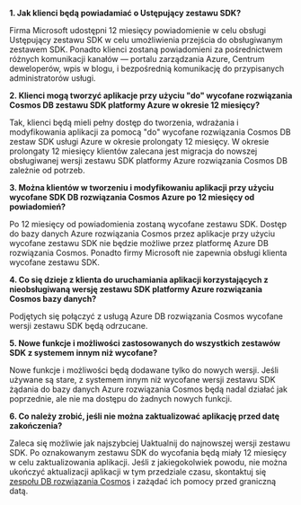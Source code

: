 **1. Jak klienci będą powiadamiać o Ustępujący zestawu SDK?**

Firma Microsoft udostępni 12 miesięcy powiadomienie w celu obsługi Ustępujący zestawu SDK w celu umożliwienia przejścia do obsługiwanym zestawem SDK. Ponadto klienci zostaną powiadomieni za pośrednictwem różnych komunikacji kanałów — portalu zarządzania Azure, Centrum deweloperów, wpis w blogu, i bezpośrednią komunikację do przypisanych administratorów usługi.

**2. Klienci mogą tworzyć aplikacje przy użyciu "do" wycofane rozwiązania Cosmos DB zestawu SDK platformy Azure w okresie 12 miesięcy?** 

Tak, klienci będą mieli pełny dostęp do tworzenia, wdrażania i modyfikowania aplikacji za pomocą "do" wycofane rozwiązania Cosmos DB zestaw SDK usługi Azure w okresie prolongaty 12 miesięcy. W okresie prolongaty 12 miesięcy klientów zalecana jest migracja do nowszej obsługiwanej wersji zestawu SDK platformy Azure rozwiązania Cosmos DB zależnie od potrzeb.

**3. Można klientów w tworzeniu i modyfikowaniu aplikacji przy użyciu wycofane SDK DB rozwiązania Cosmos Azure po 12 miesięcy od powiadomień?**

Po 12 miesięcy od powiadomienia zostaną wycofane zestawu SDK. Dostęp do bazy danych Azure rozwiązania Cosmos przez aplikacje przy użyciu wycofane zestawu SDK nie będzie możliwe przez platformę Azure DB rozwiązania Cosmos. Ponadto firmy Microsoft nie zapewnia obsługi klienta wycofane zestawu SDK.

**4. Co się dzieje z klienta do uruchamiania aplikacji korzystających z nieobsługiwaną wersję zestawu SDK platformy Azure rozwiązania Cosmos bazy danych?**

Podjętych się połączyć z usługą Azure DB rozwiązania Cosmos wycofane wersji zestawu SDK będą odrzucane. 

**5. Nowe funkcje i możliwości zastosowanych do wszystkich zestawów SDK z systemem innym niż wycofane?**

Nowe funkcje i możliwości będą dodawane tylko do nowych wersji. Jeśli używane są stare, z systemem innym niż wycofane wersji zestawu SDK żądania do bazy danych Azure rozwiązania Cosmos będą nadal działać jak poprzednie, ale nie ma dostępu do żadnych nowych funkcji.  

**6. Co należy zrobić, jeśli nie można zaktualizować aplikację przed datę zakończenia?**

Zaleca się możliwie jak najszybciej Uaktualnij do najnowszej wersji zestawu SDK. Po oznakowanym zestawu SDK do wycofania będą miały 12 miesięcy w celu zaktualizowania aplikacji. Jeśli z jakiegokolwiek powodu, nie można ukończyć aktualizacji aplikacji w tym przedziale czasu, skontaktuj się [zespołu DB rozwiązania Cosmos](mailto:askcosmosdb@microsoft.com) i zażądać ich pomocy przed graniczną datą.

